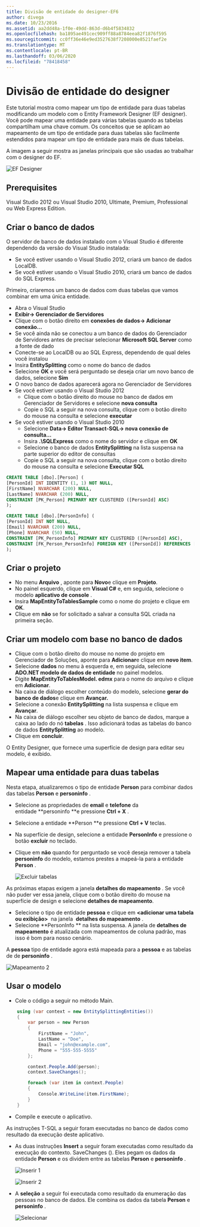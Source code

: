 ```yaml
---
title: Divisão de entidade do designer-EF6
author: divega
ms.date: 10/23/2016
ms.assetid: aa2dd48a-1f0e-49dd-863d-d6b4f5834832
ms.openlocfilehash: ba1895ae491cec909ff88a8784eea82f1876f595
ms.sourcegitcommit: cc0ff36e46e9ed3527638f7208000e8521faef2e
ms.translationtype: MT
ms.contentlocale: pt-BR
ms.lasthandoff: 03/06/2020
ms.locfileid: "78418458"
---
```

# <a name="designer-entity-splitting"></a>Divisão de entidade do designer
Este tutorial mostra como mapear um tipo de entidade para duas tabelas modificando um modelo com o Entity Framework Designer (EF designer). Você pode mapear uma entidade para várias tabelas quando as tabelas compartilham uma chave comum. Os conceitos que se aplicam ao mapeamento de um tipo de entidade para duas tabelas são facilmente estendidos para mapear um tipo de entidade para mais de duas tabelas.

A imagem a seguir mostra as janelas principais que são usadas ao trabalhar com o designer do EF.

![EF Designer](~/ef6/media/efdesigner.png)

## <a name="prerequisites"></a>Prerequisites

Visual Studio 2012 ou Visual Studio 2010, Ultimate, Premium, Professional ou Web Express Edition.

## <a name="create-the-database"></a>Criar o banco de dados

O servidor de banco de dados instalado com o Visual Studio é diferente dependendo da versão do Visual Studio instalada:

-   Se você estiver usando o Visual Studio 2012, criará um banco de dados LocalDB.
-   Se você estiver usando o Visual Studio 2010, criará um banco de dados do SQL Express.

Primeiro, criaremos um banco de dados com duas tabelas que vamos combinar em uma única entidade.

-   Abra o Visual Studio
-   **Exibir-&gt; Gerenciador de Servidores**
-   Clique com o botão direito em **conexões de dados-&gt; Adicionar conexão...**
-   Se você ainda não se conectou a um banco de dados do Gerenciador de Servidores antes de precisar selecionar **Microsoft SQL Server** como a fonte de dado
-   Conecte-se ao LocalDB ou ao SQL Express, dependendo de qual deles você instalou
-   Insira **EntitySplitting** como o nome do banco de dados
-   Selecione **OK** e você será perguntado se deseja criar um novo banco de dados, selecione **Sim**
-   O novo banco de dados aparecerá agora no Gerenciador de Servidores
-   Se você estiver usando o Visual Studio 2012
    -   Clique com o botão direito do mouse no banco de dados em Gerenciador de Servidores e selecione **nova consulta**
    -   Copie o SQL a seguir na nova consulta, clique com o botão direito do mouse na consulta e selecione **executar**
-   Se você estiver usando o Visual Studio 2010
    -   Selecione **Data-&gt; Editor Transact-SQL-&gt; nova conexão de consulta...**
    -   Insira **.\\SQLExpress** como o nome do servidor e clique em **OK**
    -   Selecione o banco de dados **EntitySplitting** na lista suspensa na parte superior do editor de consultas
    -   Copie o SQL a seguir na nova consulta, clique com o botão direito do mouse na consulta e selecione **Executar SQL**

``` SQL
CREATE TABLE [dbo].[Person] (
[PersonId] INT IDENTITY (1, 1) NOT NULL,
[FirstName] NVARCHAR (200) NULL,
[LastName] NVARCHAR (200) NULL,
CONSTRAINT [PK_Person] PRIMARY KEY CLUSTERED ([PersonId] ASC)
);

CREATE TABLE [dbo].[PersonInfo] (
[PersonId] INT NOT NULL,
[Email] NVARCHAR (200) NULL,
[Phone] NVARCHAR (50) NULL,
CONSTRAINT [PK_PersonInfo] PRIMARY KEY CLUSTERED ([PersonId] ASC),
CONSTRAINT [FK_Person_PersonInfo] FOREIGN KEY ([PersonId]) REFERENCES [dbo].[Person] ([PersonId]) ON DELETE CASCADE
);
```

## <a name="create-the-project"></a>Criar o projeto

-   No menu **Arquivo** , aponte para **Novo**e clique em **Projeto**.
-   No painel esquerdo, clique em **Visual C\#** e, em seguida, selecione o modelo **aplicativo de console** .
-   Insira **MapEntityToTablesSample** como o nome do projeto e clique em **OK**.
-   Clique em **não** se for solicitado a salvar a consulta SQL criada na primeira seção.

## <a name="create-a-model-based-on-the-database"></a>Criar um modelo com base no banco de dados

-   Clique com o botão direito do mouse no nome do projeto em Gerenciador de Soluções, aponte para **Adicionar**e clique em **novo item**.
-   Selecione **dados** no menu à esquerda e, em seguida, selecione **ADO.NET modelo de dados de entidade** no painel modelos.
-   Digite **MapEntityToTablesModel. edmx** para o nome do arquivo e clique em **Adicionar**.
-   Na caixa de diálogo escolher conteúdo do modelo, selecione **gerar do banco de dados**e clique em **Avançar.**
-   Selecione a conexão **EntitySplitting** na lista suspensa e clique em **Avançar**.
-   Na caixa de diálogo escolher seu objeto de banco de dados, marque a caixa ao lado do nó **tabelas** .
    Isso adicionará todas as tabelas do banco de dados **EntitySplitting** ao modelo.
-   Clique em **concluir**.

O Entity Designer, que fornece uma superfície de design para editar seu modelo, é exibido.

## <a name="map-an-entity-to-two-tables"></a>Mapear uma entidade para duas tabelas

Nesta etapa, atualizaremos o tipo de entidade **Person** para combinar dados das tabelas **Person** e **personinfo** .

-   Selecione as propriedades de **email** e **telefone** da entidade **personinfo **e pressione **Ctrl + X** .
-   Selecione a entidade **Person **e pressione **Ctrl + V** teclas.
-   Na superfície de design, selecione a entidade **PersonInfo** e pressione o botão **excluir** no teclado.
-   Clique em **não** quando for perguntado se você deseja remover a tabela **personinfo** do modelo, estamos prestes a mapeá-la para a entidade **Person** .

    ![Excluir tabelas](~/ef6/media/deletetables.png)

As próximas etapas exigem a janela **detalhes do mapeamento** . Se você não puder ver essa janela, clique com o botão direito do mouse na superfície de design e selecione **detalhes de mapeamento**.

-   Selecione o tipo de entidade **pessoa** e clique em **&lt;adicionar uma tabela ou exibição&gt;**  na janela  **detalhes do mapeamento** .
-   Selecione **PersonInfo ** na lista suspensa.
    A janela de **detalhes de mapeamento** é atualizada com mapeamentos de coluna padrão, mas isso é bom para nosso cenário.

A **pessoa** tipo de entidade agora está mapeada para a **pessoa** e as tabelas de de **personinfo** .

![Mapeamento 2](~/ef6/media/mapping2.png)

## <a name="use-the-model"></a>Usar o modelo

-   Cole o código a seguir no método Main.

``` csharp
    using (var context = new EntitySplittingEntities())
    {
        var person = new Person
        {
            FirstName = "John",
            LastName = "Doe",
            Email = "john@example.com",
            Phone = "555-555-5555"
        };

        context.People.Add(person);
        context.SaveChanges();

        foreach (var item in context.People)
        {
            Console.WriteLine(item.FirstName);
        }
    }
```

-   Compile e execute o aplicativo.

As instruções T-SQL a seguir foram executadas no banco de dados como resultado da execução deste aplicativo. 

-   As duas instruções **Insert** a seguir foram executadas como resultado da execução do contexto. SaveChanges (). Eles pegam os dados da entidade **Person** e os dividem entre as tabelas **Person** e **personinfo** .

    ![Inserir 1](~/ef6/media/insert1.png)

    ![Inserir 2](~/ef6/media/insert2.png)
-   A **seleção** a seguir foi executada como resultado da enumeração das pessoas no banco de dados. Ele combina os dados da tabela **Person** e **personinfo** .

    ![Selecionar](~/ef6/media/select.png)
